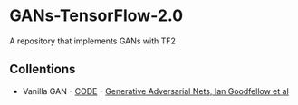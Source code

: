 # GANs-TensorFlow-2.0
A repository that implements GANs with TF2

## Collentions

* Vanilla GAN - [CODE](https://github.com/olramde/GANs-TensorFlow-2.0/VanillaGAN.py) - [Generative Adversarial Nets, Ian Goodfellow et al](https://papers.nips.cc/paper/5423-generative-adversarial-nets.pdf)